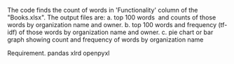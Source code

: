 The code finds the count of words in 'Functionality' column of the "Books.xlsx". 
The output files are:
a. top 100 words  and counts of those words by organization name and owner.
b. top 100 words and frequency (tf-idf) of those words by organization name and owner.
c. pie chart or bar graph showing count and frequency of words by organization name

Requirement.
pandas
xlrd
openpyxl